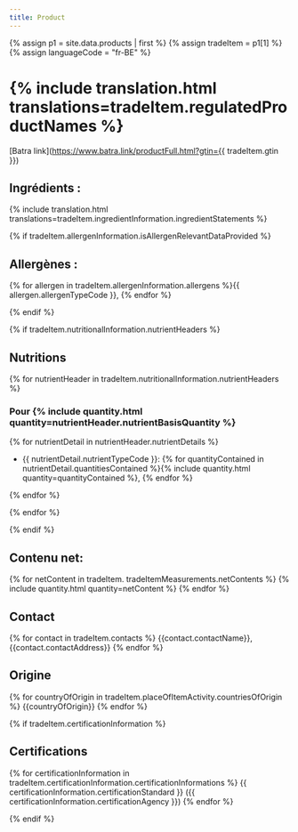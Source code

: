 ```yaml
---
title: Product
---
```


{% assign p1 = site.data.products | first %}
{% assign tradeItem =  p1[1] %}
{% assign languageCode = "fr-BE" %}

# {% include translation.html translations=tradeItem.regulatedProductNames %}

[Batra link](https://www.batra.link/productFull.html?gtin={{ tradeItem.gtin }})

## Ingrédients : 

{% include translation.html translations=tradeItem.ingredientInformation.ingredientStatements %}

{% if tradeItem.allergenInformation.isAllergenRelevantDataProvided %}

## Allergènes : 

{% for allergen in tradeItem.allergenInformation.allergens %}{{ allergen.allergenTypeCode }}, {% endfor %}

{% endif %}


{% if tradeItem.nutritionalInformation.nutrientHeaders %}

## Nutritions

{% for nutrientHeader in tradeItem.nutritionalInformation.nutrientHeaders %}

### Pour {% include quantity.html quantity=nutrientHeader.nutrientBasisQuantity %}

{% for nutrientDetail in nutrientHeader.nutrientDetails %}

* {{ nutrientDetail.nutrientTypeCode }}: {% for quantityContained in nutrientDetail.quantitiesContained %}{% include quantity.html quantity=quantityContained %}, {% endfor %}

{% endfor %}

{% endfor %}

{% endif %}


## Contenu net: 

{% for netContent in tradeItem. tradeItemMeasurements.netContents %}
{% include quantity.html quantity=netContent %}
{% endfor %}

<!--- drainedWeight -->
<!--- tradeItemSize.descriptiveSizes -->
<!--- consumerInstructions.consumerStorageInstructions -->

## Contact

{% for contact in tradeItem.contacts %}
{{contact.contactName}}, {{contact.contactAddress}}
{% endfor %}

## Origine

{% for countryOfOrigin in tradeItem.placeOfItemActivity.countriesOfOrigin %}
{{countryOfOrigin}}
{% endfor %}

{% if tradeItem.certificationInformation %}

## Certifications

{% for certificationInformation in tradeItem.certificationInformation.certificationInformations %}
{{ certificationInformation.certificationStandard }} ({{ certificationInformation.certificationAgency }})
{% endfor %}

{% endif %}

<!--- preparationServings.preparationInstructions -->
<!--- alcoholInformation.percentageOfAlcoholByVolume -->
<!--- servingQuantityInformation.numberOfServingsPerPackage -->
<!--- healthRelatedInformation.compulsoryAdditiveLabelInformations -->
<!--- nutriscores -->
<!--- isPackagingMarkedReturnable -->
